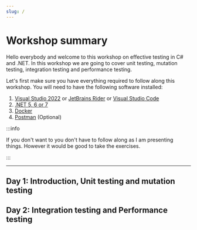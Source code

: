 ```yaml
---
slug: /
---
```


# Workshop summary

Hello everybody and welcome to this workshop on effective testing in C# and .NET. 
In this workshop we are going to cover unit testing, mutation testing, integration testing and performance testing.

Let's first make sure you have everything required to follow along this workshop.
You will need to have the following software installed:
1. [Visual Studio 2022](https://visualstudio.microsoft.com/vs/) or [JetBrains Rider](https://www.jetbrains.com/rider/download/) or [Visual Studio Code](https://code.visualstudio.com/download)
2. [.NET 5, 6 or 7](https://dotnet.microsoft.com/en-us/download)
3. [Docker](https://docs.docker.com/get-docker/)
4. [Postman](https://www.postman.com/downloads/) (Optional)

:::info

If you don't want to you don't have to follow along as I am presenting things. However it would be good to take the exercises.

:::

---

## Day 1: Introduction, Unit testing and mutation testing

## Day 2: Integration testing and Performance testing
